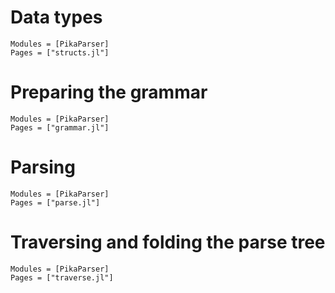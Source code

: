 
# Data types

```@autodocs
Modules = [PikaParser]
Pages = ["structs.jl"]
```

# Preparing the grammar

```@autodocs
Modules = [PikaParser]
Pages = ["grammar.jl"]
```

# Parsing

```@autodocs
Modules = [PikaParser]
Pages = ["parse.jl"]
```

# Traversing and folding the parse tree

```@autodocs
Modules = [PikaParser]
Pages = ["traverse.jl"]
```
